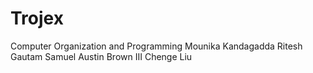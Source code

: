# Trojex
Computer Organization and Programming 
Mounika Kandagadda
Ritesh Gautam 
Samuel Austin Brown III
Chenge Liu
